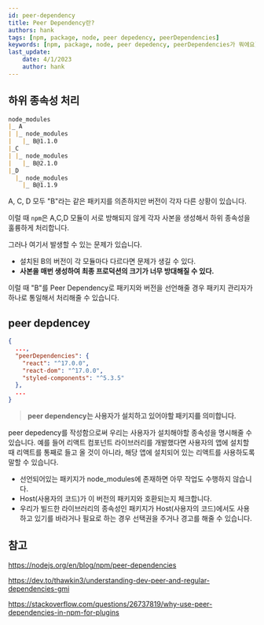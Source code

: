 ```yaml
---
id: peer-dependency
title: Peer Dependency란?
authors: hank
tags: [npm, package, node, peer depedency, peerDependencies]
keywords: [npm, package, node, peer depedency, peerDependencies가 뭐에요]
last_update:
    date: 4/1/2023
    author: hank
---
```



## 하위 종속성 처리

```markdown
node_modules
|_ A
| |_ node_modules
|   |_ B@1.1.0
|_C
| |_ node_modules
|   |_ B@2.1.0
|_D
  |_ node_modules
    |_ B@1.1.9
```

A, C, D 모두 "B"라는 같은 패키지를 의존하지만 버전이 각자 다른 상황이 있습니다. 

이럴 때 `npm`은 A,C,D 모듈이 서로 방해되지 않게 각자 사본을 생성해서 하위 종속성을 훌륭하게 처리합니다.

그러나 여기서 발생할 수 있는 문제가 있습니다.
- 설치된 B의 버전이 각 모듈마다 다르다면 문제가 생길 수 있다.
- **사본을 매번 생성하여 최종 프로덕션의 크기가 너무 방대해질 수 있다.** 

이럴 때 "B"를 Peer Dependency로 패키지와 버전을 선언해줄 경우 패키지 관리자가 하나로 통일해서 처리해줄 수 있습니다.

## peer depdencey

```json title="package.json"
{
  ...,
  "peerDependencies": {
    "react": "^17.0.0",
    "react-dom": "^17.0.0",
    "styled-components": "^5.3.5"
  },
  ...
}
```

> **peer dependency는 사용자가 설치하고 있어야할 패키지를 의미합니다.**

peer depedency를 작성함으로써 우리는 사용자가 설치해야할 종속성을 명시해줄 수 있습니다. 예를 들어 리액트 컴포넌트 라이브러리를 개발했다면
사용자의 앱에 설치할 때 리액트를 통째로 들고 올 것이 아니라, 해당 앱에 설치되어 있는 리액트를 사용하도록 말할 수 있습니다.


- 선언되어있는 패키지가 node_modules에 존재하면 아무 작업도 수행하지 않습니다.
- Host(사용자의 코드)가 이 버전의 패키지와 호환되는지 체크합니다.
- 우리가 빌드한 라이브러리의 종속성인 패키지가 Host(사용자의 코드)에서도 사용하고 있기를 바라거나 필요로 하는 경우 선택권을 주거나 경고를 해줄 수 있습니다.



## 참고

https://nodejs.org/en/blog/npm/peer-dependencies

https://dev.to/thawkin3/understanding-dev-peer-and-regular-dependencies-gmi

https://stackoverflow.com/questions/26737819/why-use-peer-dependencies-in-npm-for-plugins